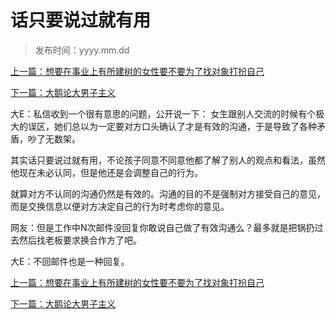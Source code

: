 # 话只要说过就有用

> 发布时间：yyyy.mm.dd

[上一篇：想要在事业上有所建树的女性要不要为了找对象打扮自己](/marriage/article26)

[下一篇：大鹅论大男子主义](/marriage/article28)

大E：私信收到一个很有意思的问题，公开说一下： 女生跟别人交流的时候有个极大的误区，她们总以为一定要对方口头确认了才是有效的沟通，于是导致了各种矛盾，吵了无数架。 

其实话只要说过就有用，不论孩子同意不同意他都了解了别人的观点和看法，虽然他现在未必认同，但是他还是会调整自己的行为。 

就算对方不认同的沟通仍然是有效的。沟通的目的不是强制对方接受自己的意见，而是交换信息以便对方决定自己的行为时考虑你的意见。 

网友：但是工作中N次邮件没回复你敢说自己做了有效沟通么？最多就是把锅扔过去然后找老板要求换合作方了吧。 

大E：不回邮件也是一种回复。

[上一篇：想要在事业上有所建树的女性要不要为了找对象打扮自己](/marriage/article26)

[下一篇：大鹅论大男子主义](/marriage/article28)